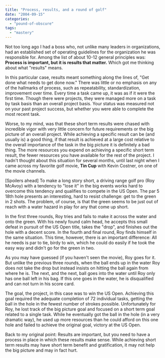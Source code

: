 ```yaml
---
title: "Process, results, and a round of golf"
date: "2004-09-15"
categories: 
  - "pound-of-obscure"
tags: 
  - "mastery"
---
```


Not too long ago I had a boss who, not unlike many leaders in organizations, had an established set of operating guidelines for the organization he was responsible for. Among the list of about 10-12 general principles was: **Process is important, but it is results that matter.** Which got me thinking about what "results" means.  
  
In this particular case, results meant something along the lines of, "Get done what needs to get done now." There was little or no emphasis on any of the hallmarks of process, such as repeatability, standardization, improvement over time. Every time a task came up, it was as if it were the first time. Though there were projects, they were managed more on a task by task basis than an overall project basis. Your status was measured not on your past project success, but whether you were able to complete the most recent task.  
  
Worse, to my mind, was that these short term results were chased with incredible vigor with very little concern for future requirements or the big picture of an overall project. While achieving a specific result can be (and usually is) a good thing, if that result is achieved at a large cost relative to the overall importance of the task in the big picture it is definitely a bad thing. The more resources you expend on achieving a specific short term result, the fewer resources you have available for the rest of the project. I hadn't thought about this situation for several months, until last night when I came across my favorite golf movie, **Tin Cup** with Kevin Costner, on one of the movie channels.  
  
\[Spoilers ahead\] To make a long story short, a driving range golf pro (Roy McAvoy) with a tendency to "lose it" in the big events works hard to overcome this tendency and qualifies to compete in the US Open. The par 5 18th hole presents an interesting, hard to resist challenge: get to the green in 2 shots. The problem, of course, is that the green seems to be just out of reach with a water hazard in play for any that come up short.  
  
In the first three rounds, Roy tries and fails to make it across the water and onto the green. With his newly found calm head, he accepts this small defeat in pursuit of the US Open title, takes the "drop", and finishes out the hole with a decent score. In the fourth and final round, Roy finds himself in the same situation. This time, however, there is an important difference: All he needs is par to tie, birdy to win, which he could do easily if he took the easy way and didn't go for the green in two.  
  
As you may have guessed (if you haven't seen the movie), Roy goes for it. But unlike the previous three rounds, when the ball ends up in the water Roy does not take the drop but instead insists on hitting the ball again from where he is. The next, and the next, ball goes into the water until Roy only has one ball left in his bag. If this one goes in the water, he is disqualified and can not turn in his score card.  
  
The goal, the project, in this case was to win the US Open. Achieving this goal required the adequate completion of 72 individual tasks, getting the ball in the hole in the fewest number of strokes possible. Unfortunately for Roy, he lost track of the big picture goal and focused on a short term goal related to a single task. While he eventually got the ball in the hole (in a very dramatic way), he used up more resources than he could afford on this one hole and failed to achieve the original goal, victory at the US Open.  
  
Back to my original point: Results are important, but you need to have a process in place in which these results make sense. While achieving short term results may have short term benefit and gratification, it may not help the big picture and may in fact hurt.
